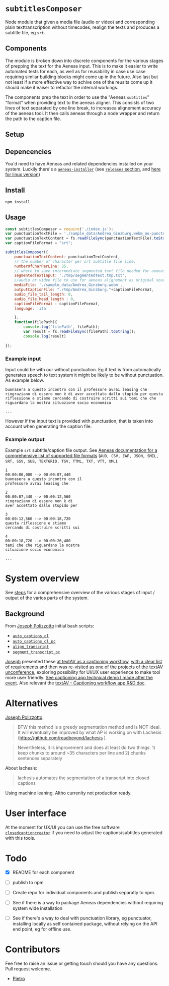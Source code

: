 # `subtitlesComposer`

Node module that given a media file (audio or video) and corresponding plain texttranscription without timecodes, realign the texts and produces a subtitle file, eg `srt`. 

## Components

The module is broken down into discrete components for the various stages of prepping the text for the Aeneas input. 
This is to make it easier to write automated tests for each, as well as for reusability in case use case requiring similar building blocks might come up in the future. Also last but not least if a more effective way to achive one of the reuslts come up it should make it eaiser to refactor the internal workings. 


The components prep the text in order to use the "Aeneas `subtitles`" "format" when providing text to the aeneas aligner. This consists of two lines of text separated by one line break, to increasea alignement accuracy of the aeneas tool. It then calls aeneas through a node wrapper and return the path to the caption file.


## Setup 

## Depencencies
You'd need to have Aeneas and related dependencies installed on your system. Luckily there's a [`aeneas-installer`](https://github.com/sillsdev/aeneas-installer) (see [`releases` section](https://github.com/sillsdev/aeneas-installer/releases), and [here for linux version](https://github.com/sillsdev/aeneas-installer/issues/30)) 


## Install

```
npm install
```


## Usage

```js
const subtitlesComposer = require('./index.js');
var punctuationTextFile = './sample_data/Andrea_Ginzburg.webm_no-punctuation.txt';
var punctuationTextContent = fs.readFileSync(punctuationTextFile).toString();
var captionFileFormat = "srt";

subtitlesComposer({
	punctuationTextContent: punctuationTextContent,
	// the number of character per srt subtitle file line.
	numberOfCharPerLine: 35,
	// where to save intermediate segmented text file needed for aeneas module 
	segmentedTextInput: './tmp/segmentedtext.tmp.txt',
	//audio or video file to use for aeneas alignement as original source 
	mediaFile: './sample_data/Andrea_Ginzburg.webm',
	outputCaptionFile: "./tmp/Andrea_Ginzburg."+captionFileFormat,
	audio_file_tail_length: 0,
	audio_file_head_length : 0,
	captionFileFormat : captionFileFormat,
	language: 'ita'

	}, 
	function(filePath){
		console.log('filePath', filePath);
		var result = fs.readFileSync(filePath).toString();
		console.log(result)
		
});

```

### Example input

Input could be with our without punctuation. Eg if text is from automatically generates speech to text system it might be likely to be without punctuation.
As example below. 

```
buonasera a questo incontro con il professore avrai leasing che ringraziano di essere non è di aver accettato dallo stupido per questa riflessione e stiamo cercando di costruire scritti sui temi che che riguardano la nostra situazione socio economica

...
```

However if the input text is provided with punctuation, that is taken into account when generating the caption file.


### Example output 

Example `srt` subtitle/caption file output. See [Aeneas documentation for a comprehensive list of supported file formats](https://github.com/readbeyond/aeneas#supported-features) (`AUD, CSV, EAF, JSON, SMIL, SRT, SSV, SUB, TEXTGRID, TSV, TTML, TXT, VTT, XML`).


```
1
00:00:00,000 --> 00:00:07,440
buonasera a questo incontro con il
professore avrai leasing che

2
00:00:07,440 --> 00:00:12,560
ringraziano di essere non è di
aver accettato dallo stupido per

3
00:00:12,560 --> 00:00:18,720
questa riflessione e stiamo
cercando di costruire scritti sui

4
00:00:18,720 --> 00:00:26,480
temi che che riguardano la nostra
situazione socio economica

...
```

# System overview

See [steps](./steps.md) for a comprehensive overview of the various stages of input / output of the varios parts of the system. 


## Background 

From [Joseph Polizzotto](https://github.com/polizoto) initial bash scripts:

- [`auto_captions_dl`](https://github.com/polizoto/auto_captions_dl)
- [`auto_captions_dl_pc`](https://github.com/polizoto/auto_captions_dl_pc)
- [`align_transcript`](https://github.com/polizoto/align_transcript)
- [`segment_transcript_pc`](https://github.com/polizoto/segment_transcript_pc)


[Joseph](https://github.com/polizoto) presented these [at textAV as a captioning workflow](https://pietropassarelli.gitbooks.io/textav/remote-presentations/captioning-workflow.html), [with a clear list of requirements](https://pietropassarelli.gitbooks.io/textav/remote-presentations/captioning-workflow/needs-for-captioning-tool.html) and then was [re-visited as one of the projects of the textAV unconference](https://pietropassarelli.gitbooks.io/textav/unconference-projects/captioning-workflow-system.html), exploring possibility for UI/UX user experience to make tool more user friendly. [See captioning app technical demo I made after the event](http://pietropassarelli.com/captioning-app.html). Also relevant the [textAV - Captioning workflow app R&D doc](https://docs.google.com/document/d/1yrPSgLnGW4mWBXCHAxR0STzm--lpV_6nglcqhM8EkDc/edit#heading=h.jc3as3upygx6).

# Alternatives

[Joseph Polizzotto](https://github.com/polizoto): 
>BTW this method is a greedy segmentation method and is NOT ideal. It will eventually be improved by what AP is working on with Lachesis (https://github.com/readbeyond/lachesis ).

>Nevertheless, it is improvement and does at least do two things: 1) keep chunks to around ~35 characters per line and 2) chunks sentences separately

About lachesis:
>lachesis automates the segmentation of a transcript into closed captions

Using machine leaning. Altho currenlty not production ready. 

# User interface

At the moment for UX/UI you can use the free software [`closedcaptioncreator`](http://www.closedcaptioncreator.com/) if you need to adjust the captions/subtitles generated with this tools.


# Todo

- [X] README for each component 
- [ ] publish to npm 
- [ ] Create repo for individual components and publish separatly to npm.
- [ ] See if there is a way to package Aeneas dependencies without requiring system wide installation 
- [ ] See if there's a way to deal with punctuation library, eg punctuator, installing locally as self contained package, without relying on the API end point, eg for offline use.


# Contributors

Fee free to raise an issue or getting touch should you have any questions. Pull request welcome.

- [Pietro](http://twitter.com/pietropassarell)